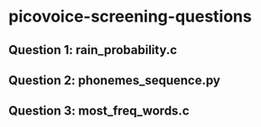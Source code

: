 # picovoice-screening-questions
## Question 1: rain_probability.c
## Question 2: phonemes_sequence.py
## Question 3: most_freq_words.c
